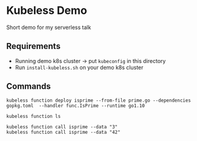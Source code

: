 # Kubeless Demo

Short demo for my serverless talk

## Requirements
* Running demo k8s cluster -> put `kubeconfig` in this directory
* Run `install-kubeless.sh` on your demo k8s cluster

## Commands

```
kubeless function deploy isprime --from-file prime.go --dependencies gopkg.toml  --handler func.IsPrime --runtime go1.10
```

```
kubeless function ls
```

```
kubeless function call isprime --data "3"
kubeless function call isprime --data "42"
```
